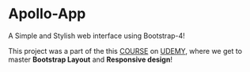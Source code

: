 # Apollo-App
A Simple and Stylish web interface using Bootstrap-4!

This  project was a part of the this [COURSE](https://www.udemy.com/learn-bootstrap-4-create-modern-responsive-websites-in-2019/) on 
[UDEMY](https://www.udemy.com/), where we get to master **Bootstrap Layout** and **Responsive design**!

